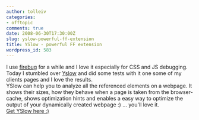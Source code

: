 ```yaml
---
author: tolleiv
categories:
- offtopic
comments: true
date: 2008-06-30T17:30:00Z
slug: yslow-powerful-ff-extension
title: YSlow - powerful FF extension
wordpress_id: 583
---
```


I use [firebug](http://www.getfirebug.com/) for a while and I love it especially for CSS and JS debugging. Today I stumbled over [Yslow](http://developer.yahoo.com/yslow/) and did some tests with it one some of my clients pages and I love the results.  
YSlow can help you to analyze all the referenced elements on a webpage. It shows their sizes, how they behave when a page is taken from the browser-cache, shows optimization hints and enables a easy way to optimize the output of your dynamically created webpage :) ... you'll love it.  
[Get YSlow here :)](http://developer.yahoo.com/yslow/)  

